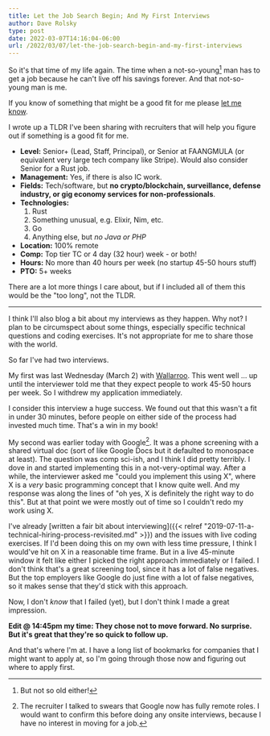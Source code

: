 ```yaml
---
title: Let the Job Search Begin; And My First Interviews
author: Dave Rolsky
type: post
date: 2022-03-07T14:16:04-06:00
url: /2022/03/07/let-the-job-search-begin-and-my-first-interviews
---
```


So it's that time of my life again. The time when a not-so-young[^1] man has to
get a job because he can't live off his savings forever. And that not-so-young
man is me.

If you know of something that might be a good fit for me please [let me
know](mailto:autarch@urth.org).

I wrote up a TLDR I've been sharing with recruiters that will help you figure
out if something is a good fit for me.

* **Level:** Senior+ (Lead, Staff, Principal), or Senior at FAANGMULA (or
  equivalent very large tech company like Stripe). Would also consider Senior
  for a Rust job.
* **Management:** Yes, if there is also IC work.
* **Fields:** Tech/software, but **no crypto/blockchain, surveillance, defense
  industry, or gig economy services for non-professionals**.
* **Technologies:**
    1. Rust
    2. Something unusual, e.g. Elixir, Nim, etc.
    3. Go
    4. Anything else, but *no Java or PHP*
* **Location:** 100% remote
* **Comp:** Top tier TC or 4 day (32 hour) week - or both!
* **Hours:** No more than 40 hours per week (no startup 45-50 hours stuff)
* **PTO:** 5+ weeks

There are a lot more things I care about, but if I included all of them this
would be the "too long", not the TLDR.

----

I think I'll also blog a bit about my interviews as they happen. Why not? I
plan to be circumspect about some things, especially specific technical
questions and coding exercises. It's not appropriate for me to share those
with the world.

So far I've had two interviews.

My first was last Wednesday (March 2) with
[Wallarroo](https://www.wallaroo.ai/). This went well ... up until the
interviewer told me that they expect people to work 45-50 hours per week. So I
withdrew my application immediately.

I consider this interview a huge success. We found out that this wasn't a fit
in under 30 minutes, before people on either side of the process had invested
much time. That's a win in my book!

My second was earlier today with Google[^2]. It was a phone screening with a
shared virtual doc (sort of like Google Docs but it defaulted to monospace at
least). The question was comp sci-ish, and I think I did pretty terribly. I
dove in and started implementing this in a not-very-optimal way. After a
while, the interviewer asked me "could you implement this using X", where X is
a _very_ basic programming concept that I know quite well. And my response was
along the lines of "oh yes, X is definitely the right way to do this". But at
that point we were mostly out of time so I couldn't redo my work using X.

I've already [written a fair bit about interviewing]({{< relref
"2019-07-11-a-technical-hiring-process-revisited.md" >}}) and the issues with
live coding exercises. If I'd been doing this on my own with less time
pressure, I think I would've hit on X in a reasonable time frame. But in a
live 45-minute window it felt like either I picked the right approach
immediately or I failed. I don't think that's a great screening tool, since it
has a lot of false negatives. But the top employers like Google do just fine
with a lot of false negatives, so it makes sense that they'd stick with this
approach.

Now, I don't _know_ that I failed (yet), but I don't think I made a great
impression.

**Edit @ 14:45pm my time: They chose not to move forward. No surprise. But
it's great that they're so quick to follow up.**

And that's where I'm at. I have a long list of bookmarks for companies that I
might want to apply at, so I'm going through those now and figuring out where
to apply first.

[^1]: But not so old either!

[^2]: The recruiter I talked to swears that Google now has fully remote
    roles. I would want to confirm this before doing any onsite interviews,
    because I have no interest in moving for a job.
